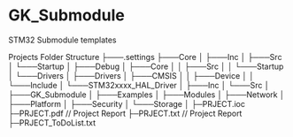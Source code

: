 # GK_Submodule
STM32 Submodule templates

Projects Folder Structure
├───.settings
├───Core
│   ├───Inc
│   ├───Src
│   └───Startup
│
├───Debug
│   ├───Core
│   │   ├───Src
│   │   └───Startup
│   └───Drivers
│
├───Drivers
│   ├───CMSIS
│   │   ├───Device
│   │   └───Include
│   └───STM32xxxx_HAL_Driver
│       ├───Inc
│       └───Src
│
├───GK_Submodule
│   ├───Examples
│   ├───Modules
│   ├───Network
│   ├───Platform
│   ├───Security
│   └───Storage
│
├─PRJECT.ioc
├─PRJECT.pdf	// Project Report
├─PRJECT.txt	// Project Report
├─PRJECT_ToDoList.txt
